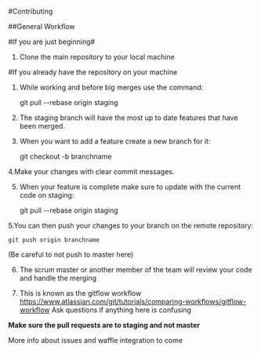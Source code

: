 #Contributing

##General Workflow

#If you are just beginning#

1. Clone the main repository to your local machine


#If you already have the repository on your machine

1. While working and before big merges use the command:

    git pull --rebase origin staging 

2. The staging branch will have the most up to date features that have been merged.

3. When you want to add a feature create a new branch for it:

    git checkout -b branchname

4.Make your changes with clear commit messages.

5. When your feature is complete make sure to update with the current code on staging:

    git pull --rebase origin staging

5.You can then push your changes to your branch on the remote repository:

    git push origin branchname

(Be careful to not push to master here)

6. The scrum master or another member of the team will review your code and handle the merging

7. This is known as the gitflow workflow https://www.atlassian.com/git/tutorials/comparing-workflows/gitflow-workflow 
Ask questions if anything here is confusing

**Make sure the pull requests are to staging and not master**

More info about issues and waffle integration to come
